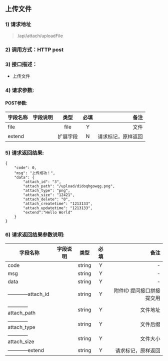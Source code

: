 
## 上传文件

### 1) 请求地址

>/api/attach/uploadFile

### 2) 调用方式：HTTP post

### 3) 接口描述：

* 上传文件

### 4) 请求参数:


#### POST参数:
|字段名称       |字段说明         |类型            |必填            |备注     |
| -------------|:--------------:|:--------------:|:--------------:| ------:|
|file||file|Y|文件|
|extend||扩展字段|N|请求标记，原样返回|


### 5) 请求返回结果:

```
{
    "code": 0,
    "msg": "上传成功！",
    "data": {
        "attach_id": "3",
        "attach_path": "/upload/didoqhgowqg.png",
        "attach_type": "png",
        "attach_size": "12421",
        "attach_delete": "0",
        "attach_createtime": "1213133",
        "attach_updatetime": "1213133",
        "extend":"Hello World"
    }
}
```

### 6) 请求返回结果参数说明:
|字段名称       |字段说明         |类型            |必填            |备注     |
| -------------|:--------------:|:--------------:|:--------------:| ------:|
|code||string|Y|-|
|msg||string|Y|-|
|data||string|Y|-|
|————attach_id||string|Y|附件ID 提问接口拼接提交用|
|————attach_path||string|Y|文件地址|
|————attach_type||string|Y|文件后缀|
|————attach_size||string|Y|文件大小|
|————extend||string|Y|请求标记，原样返回|

